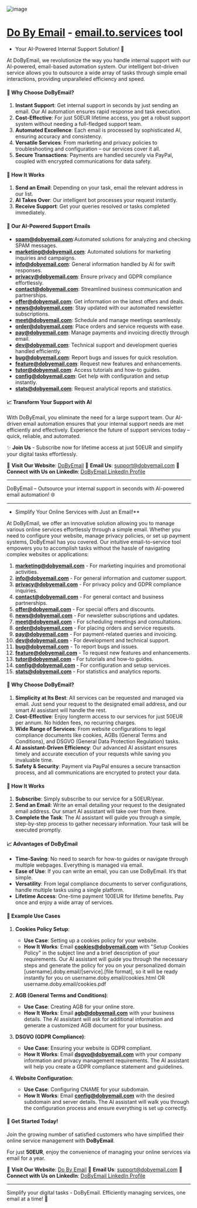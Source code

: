 ![image](https://github.com/dobyemail/www/assets/5669657/95160bf1-7add-4c2f-ae08-707617c1a35e)

# [Do By Email](http://www.dobyemail.com) - [email.to.services](http://email.to.services) tool

- Your AI-Powered Internal Support Solution! 🚀

At DoByEmail, we revolutionize the way you handle internal support with our AI-powered, email-based automation system. Our intelligent bot-driven service allows you to outsource a wide array of tasks through simple email interactions, providing unparalleled efficiency and speed.

#### 🌟 **Why Choose DoByEmail?**

1. **Instant Support**: Get internal support in seconds by just sending an email. Our AI automation ensures rapid response and task execution.
2. **Cost-Effective**: For just 50EUR lifetime access, you get a robust support system without needing a full-fledged support team.
3. **Automated Excellence**: Each email is processed by sophisticated AI, ensuring accuracy and consistency.
4. **Versatile Services**: From marketing and privacy policies to troubleshooting and configuration – our services cover it all.
5. **Secure Transactions**: Payments are handled securely via PayPal, coupled with encrypted communications for data safety.

#### 📧 **How It Works**

1. **Send an Email**: Depending on your task, email the relevant address in our list.
2. **AI Takes Over**: Our intelligent bot processes your request instantly.
3. **Receive Support**: Get your queries resolved or tasks completed immediately.

#### 📌 **Our AI-Powered Support Emails**

- **spam@dobyemail.com**:Automated solutions for analyzing and checking SPAM messages.
- **marketing@dobyemail.com**: Automated solutions for marketing inquiries and campaigns.
- **info@dobyemail.com**: General information handled by AI for swift responses.
- **privacy@dobyemail.com**: Ensure privacy and GDPR compliance effortlessly.
- **contact@dobyemail.com**: Streamlined business communication and partnerships.
- **offer@dobyemail.com**: Get information on the latest offers and deals.
- **news@dobyemail.com**: Stay updated with our automated newsletter subscriptions.
- **meet@dobyemail.com**: Schedule and manage meetings seamlessly.
- **order@dobyemail.com**: Place orders and service requests with ease.
- **pay@dobyemail.com**: Manage payments and invoicing directly through email.
- **dev@dobyemail.com**: Technical support and development queries handled efficiently.
- **bug@dobyemail.com**: Report bugs and issues for quick resolution.
- **feature@dobyemail.com**: Request new features and enhancements.
- **tutor@dobyemail.com**: Access tutorials and how-to guides.
- **config@dobyemail.com**: Get help with configuration and setup instantly.
- **stats@dobyemail.com**: Request analytical reports and statistics.

#### 📈 **Transform Your Support with AI**

With DoByEmail, you eliminate the need for a large support team. Our AI-driven email automation ensures that your internal support needs are met efficiently and effectively. Experience the future of support services today – quick, reliable, and automated.

✨ **Join Us** - Subscribe now for lifetime access at just 50EUR and simplify your digital tasks effortlessly.

🔗 **Visit Our Website**: [DoByEmail](http://dobyemail.com)
📧 **Email Us**: support@dobyemail.com
💬 **Connect with Us on LinkedIn**: [DoByEmail LinkedIn Profile](#)

---
DoByEmail – Outsource your internal support in seconds with AI-powered email automation! 🌐




---
+ Simplify Your Online Services with Just an Email!**

At DoByEmail, we offer an innovative solution allowing you to manage various online services effortlessly through a simple email. Whether you need to configure your website, manage privacy policies, or set up payment systems, DoByEmail has you covered. Our intuitive email-to-service tool empowers you to accomplish tasks without the hassle of navigating complex websites or applications:

1. **marketing@dobyemail.com** - For marketing inquiries and promotional activities.
2. **info@dobyemail.com** - For general information and customer support.
3. **privacy@dobyemail.com** - For privacy policy and GDPR compliance inquiries.
4. **contact@dobyemail.com** - For general contact and business partnerships.
5. **offer@dobyemail.com** - For special offers and discounts.
6. **news@dobyemail.com** - For newsletter subscriptions and updates.
7. **meet@dobyemail.com** - For scheduling meetings and consultations.
8. **order@dobyemail.com** - For placing orders and service requests.
9. **pay@dobyemail.com** - For payment-related queries and invoicing.
10. **dev@dobyemail.com** - For development and technical support.
11. **bug@dobyemail.com** - To report bugs and issues.
12. **feature@dobyemail.com** - To request new features and enhancements.
13. **tutor@dobyemail.com** - For tutorials and how-to guides.
14. **config@dobyemail.com** - For configuration and setup services.
15. **stats@dobyemail.com** - For statistics and analytics reports.


#### 🌟 **Why Choose DoByEmail?**

1. **Simplicity at Its Best**: All services can be requested and managed via email. Just send your request to the designated email address, and our smart AI assistant will handle the rest.
2. **Cost-Effective**: Enjoy longterm access to our services for just 50EUR per annum. No hidden fees, no recurring charges.
3. **Wide Range of Services**: From website configurations to legal compliance documents like cookies, AGBs (General Terms and Conditions), and DSGVO (General Data Protection Regulation) tasks.
4. **AI assistant-Driven Efficiency**: Our advanced AI assistant ensures timely and accurate execution of your requests while saving you invaluable time.
5. **Safety & Security**: Payment via PayPal ensures a secure transaction process, and all communications are encrypted to protect your data.

#### 📧 **How It Works**

1. **Subscribe**: Simply subscribe to our service for a 50EUR/year.
2. **Send an Email**: Write an email detailing your request to the designated email address. Our smart AI assistant will take over from there.
3. **Complete the Task**: The AI assistant will guide you through a simple, step-by-step process to gather necessary information. Your task will be executed promptly.

#### 📈 **Advantages of DoByEmail**

- **Time-Saving**: No need to search for how-to guides or navigate through multiple webpages. Everything is managed via email.
- **Ease of Use**: If you can write an email, you can use DoByEmail. It’s that simple.
- **Versatility**: From legal compliance documents to server configurations, handle multiple tasks using a single platform.
- **Lifetime Access**: One-time payment 100EUR for lifetime benefits. Pay once and enjoy a wide array of services.

#### 📌 **Example Use Cases**

1. **Cookies Policy Setup**:
   - **Use Case**: Setting up a cookies policy for your website.
   - **How It Works**: Email **cookies@dobyemail.com** with "Setup Cookies Policy" in the subject line and a brief description of your requirements. Our AI assistant will guide you through the necessary steps and generate the policy for you on your personalized domain [username].doby.email/[service].[file format], so it will be ready instantly for you on username.doby.email/cookies.html OR username.doby.email/cookies.pdf

2. **AGB (General Terms and Conditions)**:
    - **Use Case**: Creating AGB for your online store.
    - **How It Works**: Email **agb@dobyemail.com** with your business details. The AI assistant will ask for additional information and generate a customized AGB document for your business.

3. **DSGVO (GDPR Compliance)**:
    - **Use Case**: Ensuring your website is GDPR compliant.
    - **How It Works**: Email **dsgvo@dobyemail.com** with your company information and privacy management requirements. The AI assistant will help you create a GDPR compliance statement and guidelines.

4. **Website Configuration**:
    - **Use Case**: Configuring CNAME for your subdomain.
    - **How It Works**: Email **config@dobyemail.com** with the desired subdomain and server details. The AI assistant will walk you through the configuration process and ensure everything is set up correctly.


#### 💼 **Get Started Today!**

Join the growing number of satisfied customers who have simplified their online service management with **DoByEmail**.

For just **50EUR**, enjoy the convenience of managing your online services via email for a year.

🔗 **Visit Our Website**: [Do By Email](http://order.dobyemail.com)
📧 **Email Us**: support@dobyemail.com
💬 **Connect with Us on LinkedIn**: [DoByEmail LinkedIn Profile](#)

---
Simplify your digital tasks - DoByEmail. Efficiently managing services, one email at a time! 🚀
